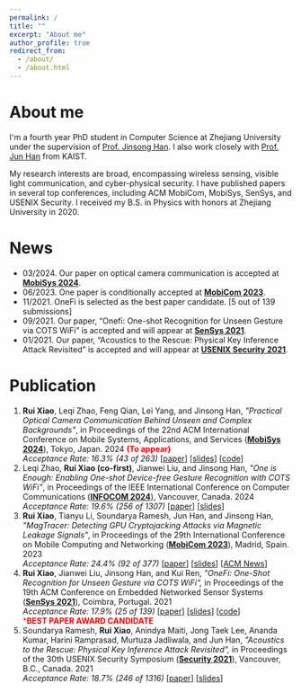 ```yaml
---
permalink: /
title: ""
excerpt: "About me"
author_profile: true
redirect_from: 
  - /about/
  - /about.html
---
```


# About me

I'm a fourth year PhD student in Computer Science at Zhejiang University under the supervision of [Prof. Jinsong Han](https://person.zju.edu.cn/en/hanjinsong). I also work closely with [Prof. Jun Han](http://www.junhan.org/) from KAIST.

My research interests are broad, encompassing wireless sensing, visible light communication, and cyber-physical security. I have published papers in several top conferences, including ACM MobiCom, MobiSys, SenSys, and USENIX Security. I received my B.S. in Physics with honors at Zhejiang University in 2020.

# News
- 03/2024. Our paper on optical camera communication is accepted at **[MobiSys 2024](https://sigmobile.org/mobisys/2024/)**.
- 06/2023. One paper is conditionally accepted at **[MobiCom 2023](https://sigmobile.org/mobicom/2023/)**.
- 11/2021. OneFi is selected as the best paper candidate. [5 out of 139 submissions]
- 09/2021. Our paper, “Onefi: One-shot Recognition for Unseen Gesture via COTS WiFi” is accepted and will appear at **[SenSys 2021](https://sensys.acm.org/2021/)**.
- 01/2021. Our paper, “Acoustics to the Rescue: Physical Key Inference Attack Revisited” is accepted and will appear at **[USENIX Security 2021](https://www.usenix.org/conference/usenixsecurity21)**.

# Publication
1. **Rui Xiao**, Leqi Zhao, Feng Qian, Lei Yang, and Jinsong Han, *"Practical Optical Camera Communication Behind Unseen and Complex Backgrounds"*, in Proceedings of the 22nd ACM International Conference on Mobile Systems, Applications, and Services (**[MobiSys 2024](https://sigmobile.org/mobisys/2024/)**), Tokyo, Japan. 2024 <span style="color:red"> **(To appear)**</span>  
    *Acceptance Rate: 16.3% (43 of 263)* [[paper](https://ruixiao24.github.io/files/winklink-mobisys24.pdf)] [[slides](https://ruixiao24.github.io/files/winklink-mobisys-final.pdf)] [[code](https://github.com/ruixiao24/winklink-mobisys2024)]  
1. Leqi Zhao, **Rui Xiao (co-first)**, Jianwei Liu, and Jinsong Han, *"One is Enough: Enabling One-shot Device-free Gesture Recognition with COTS WiFi"*, in Proceedings of the IEEE International Conference on Computer Communications (**[INFOCOM 2024](https://infocom2024.ieee-infocom.org/)**), Vancouver, Canada. 2024  
    *Acceptance Rate: 19.6% (256 of 1307)* [[paper](https://ruixiao24.github.io/files/onesense-infocom24.pdf)] [[slides](https://ruixiao24.github.io/files/OneSense.pdf)]  
1. **Rui Xiao**, Tianyu Li, Soundarya Ramesh, Jun Han, and Jinsong Han, *"MagTracer: Detecting GPU Cryptojacking Attacks via Magnetic Leakage Signals"*, in Proceedings of the 29th International Conference on Mobile Computing and Networking (**[MobiCom 2023](https://sigmobile.org/mobicom/2023/)**), Madrid, Spain. 2023  
    *Acceptance Rate: 24.4% (92 of 377)* [[paper](https://ruixiao24.github.io/files/magtracer-mobicom23.pdf)] [[slides](https://ruixiao24.github.io/files/MagTracer-mobicom23.pptx)] [[ACM News](https://cacm.acm.org/news/278052-magnetic-sensors-pinpoint-gpu-cryptojacking-attacks/fulltext)]
1. **Rui Xiao**, Jianwei Liu, Jinsong Han, and Kui Ren, *"OneFi: One-Shot Recognition for Unseen Gesture via COTS WiFi",* in Proceedings of the 19th ACM Conference on Embedded Networked Sensor Systems (**[SenSys 2021](https://sensys.acm.org/2021/)**), Coimbra, Portugal. 2021  
    *Acceptance Rate: 17.9% (25 of 139)* [[paper](https://ruixiao24.github.io/files/rui_onefi.pdf)] [[slides](https://ruixiao24.github.io/files/onefi-sensys21.pptx)] [[code](https://github.com/ruixiao24/onefi)]  
    <span style="color:red"> ***BEST PAPER AWARD CANDIDATE**</span>
1. Soundarya Ramesh, **Rui Xiao**, Anindya Maiti, Jong Taek Lee, Ananda Kumar, Harini Ramprasad, Murtuza Jadliwala, and Jun Han, *"Acoustics to the Rescue: Physical Key Inference Attack Revisited",* in Proceedings of the 30th USENIX Security Symposium (**[Security 2021](https://www.usenix.org/conference/usenixsecurity21)**), Vancouver, B.C., Canada. 2021  
    *Acceptance Rate: 18.7% (246 of 1316)* [[paper](https://www.usenix.org/system/files/sec21fall-ramesh.pdf)] [[slides](https://www.usenix.org/system/files/sec21_slides_ramesh.pdf)] 
